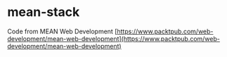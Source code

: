 # mean-stack
Code from MEAN Web Development
[https://www.packtpub.com/web-development/mean-web-development](https://www.packtpub.com/web-development/mean-web-development)
